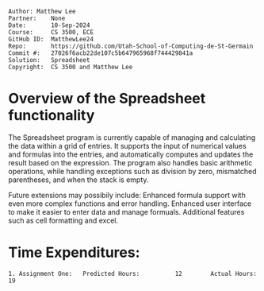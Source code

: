 ```
Author: Matthew Lee    
Partner:    None
Date:       10-Sep-2024
Course:     CS 3500, ECE
GitHub ID:  MatthewLee24
Repo:       https://github.com/Utah-School-of-Computing-de-St-Germain
Commit #:   27026f6acb22de107c5b647965968f744429841a
Solution:   Spreadsheet
Copyright:  CS 3500 and Matthew Lee
```

# Overview of the Spreadsheet functionality

The Spreadsheet program is currently capable of managing and calculating the data within a grid of entries. It supports the input of numerical values and formulas into the entries, and automatically computes and updates the result based on the expression. The program also handles basic arithmetic operations, while handling exceptions such as division by zero, mismatched parentheses, and when the stack is empty. 

Future extensions may possibily include: Enhanced formula support with even more complex functions and error handling. Enhanced user interface to make it easier to enter data and manage formuals. Additional features such as cell formatting and excel.

# Time Expenditures:

    1. Assignment One:   Predicted Hours:          12        Actual Hours:       19
